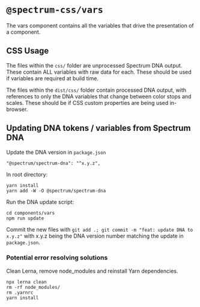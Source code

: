 # `@spectrum-css/vars`

The vars component contains all the variables that drive the presentation of a component.

## CSS Usage

The files within the `css/` folder are unprocessed Spectrum  DNA output. These contain ALL variables with raw data for each. These should be used if variables are required at build time.

The files within the `dist/css/` folder contain processed DNA output, with references to only the DNA variables that change between color stops and scales. These should be if CSS custom properties are being used in-browser.

## Updating DNA tokens / variables from Spectrum DNA


Update the DNA version in `package.json`

`"@spectrum/spectrum-dna": "^x.y.z",`


In root directory:

```
yarn install 
yarn add -W -O @spectrum/spectrum-dna
```

Run the DNA update script:

```
cd components/vars
npm run update
```

Commit the new files with `git add .; git commit -m "feat: update DNA to x.y.z"` with x.y.z being the DNA version number matching the update in `package.json`.

### Potential error resolving solutions
Clean Lerna, remove node_modules and reinstall Yarn dependencies. 
```
npx lerna clean
rm -rf node_modules/
rm .yarnrc
yarn install 
```